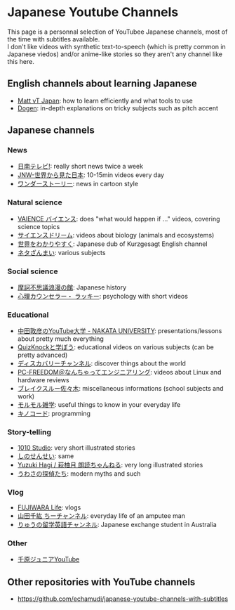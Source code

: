 # Japanese Youtube Channels

This page is a personnal selection of YouTubee Japanese channels, most of the time with subtitles available.<br>
I don't like videos with synthetic text-to-speech (which is pretty common in Japanese viedos) and/or anime-like stories so they aren't any channel like this here.

## English channels about learning Japanese

* [Matt vT Japan](https://www.youtube.com/c/MATTvsJapan): how to learn efficiently and what tools to use
* [Dogen](https://www.youtube.com/user/Dogen/videos): in-depth explanations on tricky subjects such as pitch accent

## Japanese channels

### News

* [日南テレビ!](https://www.youtube.com/c/nichinantv): really short news twice a week
* [JNW-世界から見た日本](https://www.youtube.com/channel/UCRKfHvSR4M5vUsSIk-SEAOw): 10-15min videos every day
* [ワンダーストーリー](https://www.youtube.com/channel/UCekVu13Amhgv6WBgO9qqtxA): news in cartoon style

### Natural science

* [VAIENCE バイエンス](https://www.youtube.com/channel/UCPKsFwt9ACF-EnJM3xN8wyQ): does "what would happen if ..." videos, covering science topics
* [サイエンスドリーム](https://www.youtube.com/channel/UCDy22j1Z7jDpyI14KWVgmQQ): videos about biology (animals and ecosystems)
* [世界をわかりやすく](https://www.youtube.com/channel/UCzw2KK537iRgsrYnWaEMs8Q): Japanese dub of Kurzgesagt English channel
* [ネタざんまい](https://www.youtube.com/c/NetaZanmai): various subjects

### Social science

* [摩訶不思議浪漫の館](https://www.youtube.com/channel/UCWNWUKEuYG62WC4HBju5EPg): Japanese history
* [心理カウンセラー・ ラッキー](https://www.youtube.com/channel/UCgbjcHvWSPQ7en0LI5bMqJw): psychology with short videos

### Educational

* [中田敦彦のYouTube大学 - NAKATA UNIVERSITY](https://www.youtube.com/c/NKTofficial): presentations/lessons about pretty much everything
* [QuizKnockと学ぼう](https://www.youtube.com/c/QKmanab): educational videos on various subjects (can be pretty advanced)
* [ディスカバリーチャンネル](https://www.youtube.com/c/DiscoveryJapan/videos): discover things about the world
* [PC-FREEDOM＠なんちゃってエンジニアリング](https://www.youtube.com/c/Pc-freedomNe): videos about Linux and hardware reviews
* [ブレイクスルー佐々木](https://www.youtube.com/channel/UCORW3zZTUVdVwlY5Mnk8q9Q): miscellaneous informations (school subjects and work)
* [モルモル雑学](https://www.youtube.com/channel/UCnpOia0ncYCeuGysRnu6BJA): useful things to know in your everyday life
* [キノコード](https://www.youtube.com/c/kinocode): programming

### Story-telling

* [1010 Studio](https://www.youtube.com/c/%E6%9D%B1%E8%B0%B7%E6%98%87): very short illustrated stories
* [しのせんせい](https://www.youtube.com/watch?v=fqFxMNcKUZY): same
* [Yuzuki Hagi / 萩柚月 朗読ちゃんねる](https://www.youtube.com/channel/UCZN4heVEozSb_SwpDwRMirg): very long illustrated stories
* [うわさの探偵たち](https://www.youtube.com/channel/UCnKks3KuOeQrKPUXkv8nOzg): modern myths and such

### Vlog

* [FUJIWARA Life](https://www.youtube.com/channel/UCpa-kEaXFILCfIpR3ge4InQ): vlogs
* [山田千紘 ちーチャンネル](https://www.youtube.com/channel/UC8LaxjG_1edMnm6HninrFsg): everyday life of an amputee man
* [りゅうの留学英語チャンネル](https://www.youtube.com/c/Ryustralia): Japanese exchange student in Australia

### Other

* [千原ジュニアYouTube](https://www.youtube.com/c/%E5%8D%83%E5%8E%9F%E3%82%B8%E3%83%A5%E3%83%8B%E3%82%A2YouTube)

## Other repositories with YouTube channels

* https://github.com/echamudi/japanese-youtube-channels-with-subtitles
